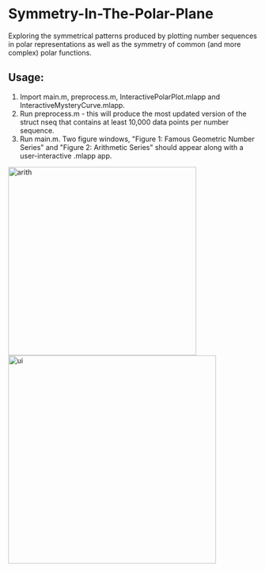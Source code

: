 # Symmetry-In-The-Polar-Plane
Exploring the symmetrical patterns produced by plotting number sequences in polar representations as well as the symmetry of common (and more complex) polar functions.

## Usage:
1. Import main.m, preprocess.m, InteractivePolarPlot.mlapp and InteractiveMysteryCurve.mlapp.
2. Run preprocess.m - this will produce the most updated version of the struct nseq that contains at least 10,000 data points per number sequence.
3. Run main.m. Two figure windows, "Figure 1: Famous Geometric Number Series" and "Figure 2: Arithmetic Series" should appear along with a user-interactive .mlapp app.
   
<img width="380" alt="arith" src="https://github.com/gracepiroscia/Symmetry-In-The-Polar-Plane/assets/77422145/08ec8a52-685d-4ad2-9cb1-c4f93a0eeb21">
<img width="420" alt="ui" src="https://github.com/gracepiroscia/Symmetry-In-The-Polar-Plane/assets/77422145/55105454-e559-4cc2-b882-fbeb9226624c">
